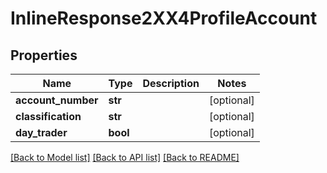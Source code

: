 # InlineResponse2XX4ProfileAccount

## Properties
Name | Type | Description | Notes
------------ | ------------- | ------------- | -------------
**account_number** | **str** |  | [optional] 
**classification** | **str** |  | [optional] 
**day_trader** | **bool** |  | [optional] 

[[Back to Model list]](../README.md#documentation-for-models) [[Back to API list]](../README.md#documentation-for-api-endpoints) [[Back to README]](../README.md)


